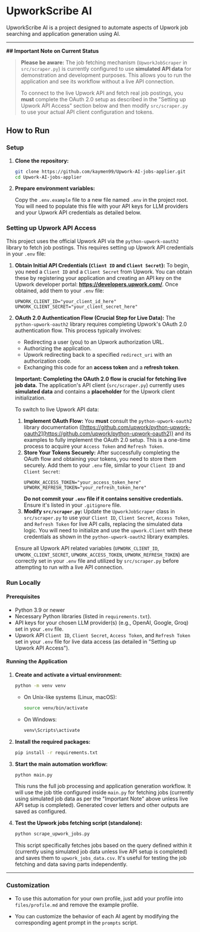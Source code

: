 # UpworkScribe AI

UpworkScribe AI is a project designed to automate aspects of Upwork job searching and application generation using AI.

---
**## Important Note on Current Status**
> **Please be aware:** The job fetching mechanism (`UpworkJobScraper` in `src/scraper.py`) is currently configured to use **simulated API data** for demonstration and development purposes. This allows you to run the application and see its workflow without a live API connection.
>
> To connect to the live Upwork API and fetch real job postings, you **must** complete the OAuth 2.0 setup as described in the "Setting up Upwork API Access" section below and then modify `src/scraper.py` to use your actual API client configuration and tokens.

## How to Run

### Setup

1. **Clone the repository:**

   ```sh
   git clone https://github.com/kaymen99/Upwork-AI-jobs-applier.git
   cd Upwork-AI-jobs-applier
   ```

2. **Prepare environment variables:**

   Copy the `.env.example` file to a new file named `.env` in the project root. You will need to populate this file with your API keys for LLM providers and your Upwork API credentials as detailed below.

### Setting up Upwork API Access

This project uses the official Upwork API via the `python-upwork-oauth2` library to fetch job postings. This requires setting up Upwork API credentials in your `.env` file:

1.  **Obtain Initial API Credentials (`Client ID` and `Client Secret`):**
    To begin, you need a `Client ID` and a `Client Secret` from Upwork. You can obtain these by registering your application and creating an API key on the Upwork developer portal: **https://developers.upwork.com/**.
    Once obtained, add them to your `.env` file:
    ```env
    UPWORK_CLIENT_ID="your_client_id_here"
    UPWORK_CLIENT_SECRET="your_client_secret_here"
    ```

2.  **OAuth 2.0 Authentication Flow (Crucial Step for Live Data):**
    The `python-upwork-oauth2` library requires completing Upwork's OAuth 2.0 authentication flow. This process typically involves:
    *   Redirecting a user (you) to an Upwork authorization URL.
    *   Authorizing the application.
    *   Upwork redirecting back to a specified `redirect_uri` with an authorization code.
    *   Exchanging this code for an **access token** and a **refresh token**.

    **Important: Completing the OAuth 2.0 flow is crucial for fetching live job data.** The application's API client (`src/scraper.py`) currently uses **simulated data** and contains a **placeholder** for the Upwork client initialization.

    To switch to live Upwork API data:
    1.  **Implement OAuth Flow:** You **must** consult the `python-upwork-oauth2` library documentation ([https://github.com/upwork/python-upwork-oauth2](https://github.com/upwork/python-upwork-oauth2)) and its examples to fully implement the OAuth 2.0 setup. This is a one-time process to acquire your `Access Token` and `Refresh Token`.
    2.  **Store Your Tokens Securely:** After successfully completing the OAuth flow and obtaining your tokens, you need to store them securely. Add them to your `.env` file, similar to your `Client ID` and `Client Secret`:
        ```env
        UPWORK_ACCESS_TOKEN="your_access_token_here"
        UPWORK_REFRESH_TOKEN="your_refresh_token_here"
        ```
        **Do not commit your `.env` file if it contains sensitive credentials.** Ensure it's listed in your `.gitignore` file.
    3.  **Modify `src/scraper.py`:** Update the `UpworkJobScraper` class in `src/scraper.py` to use your `Client ID`, `Client Secret`, `Access Token`, and `Refresh Token` for live API calls, replacing the simulated data logic. You will need to initialize and use the `upwork.Client` with these credentials as shown in the `python-upwork-oauth2` library examples.

    Ensure all Upwork API related variables (`UPWORK_CLIENT_ID`, `UPWORK_CLIENT_SECRET`, `UPWORK_ACCESS_TOKEN`, `UPWORK_REFRESH_TOKEN`) are correctly set in your `.env` file and utilized by `src/scraper.py` before attempting to run with a live API connection.

### Run Locally

#### Prerequisites

- Python 3.9 or newer
- Necessary Python libraries (listed in `requirements.txt`).
- API keys for your chosen LLM provider(s) (e.g., OpenAI, Google, Groq) set in your `.env` file.
- Upwork API `Client ID`, `Client Secret`, `Access Token`, and `Refresh Token` set in your `.env` file for live data access (as detailed in "Setting up Upwork API Access").

#### Running the Application

1. **Create and activate a virtual environment:**

   ```sh
   python -m venv venv
   ```
   *   On Unix-like systems (Linux, macOS):
       ```sh
       source venv/bin/activate
       ```
   *   On Windows:
       ```sh
       venv\Scripts\activate
       ```

2. **Install the required packages:**

   ```sh
   pip install -r requirements.txt
   ```

3. **Start the main automation workflow:**

   ```sh
   python main.py
   ```
   This runs the full job processing and application generation workflow. It will use the job title configured inside `main.py` for fetching jobs (currently using simulated job data as per the "Important Note" above unless live API setup is completed). Generated cover letters and other outputs are saved as configured.

4. **Test the Upwork jobs fetching script (standalone):**

   ```sh
   python scrape_upwork_jobs.py
   ```
   This script specifically fetches jobs based on the query defined within it (currently using simulated job data unless live API setup is completed) and saves them to `upwork_jobs_data.csv`. It's useful for testing the job fetching and data saving parts independently.

---

### Customization

- To use this automation for your own profile, just add your profile into `files/profile.md` and remove the example profile.

- You can customize the behavior of each AI agent by modifying the corresponding agent prompt in the `prompts` script.
